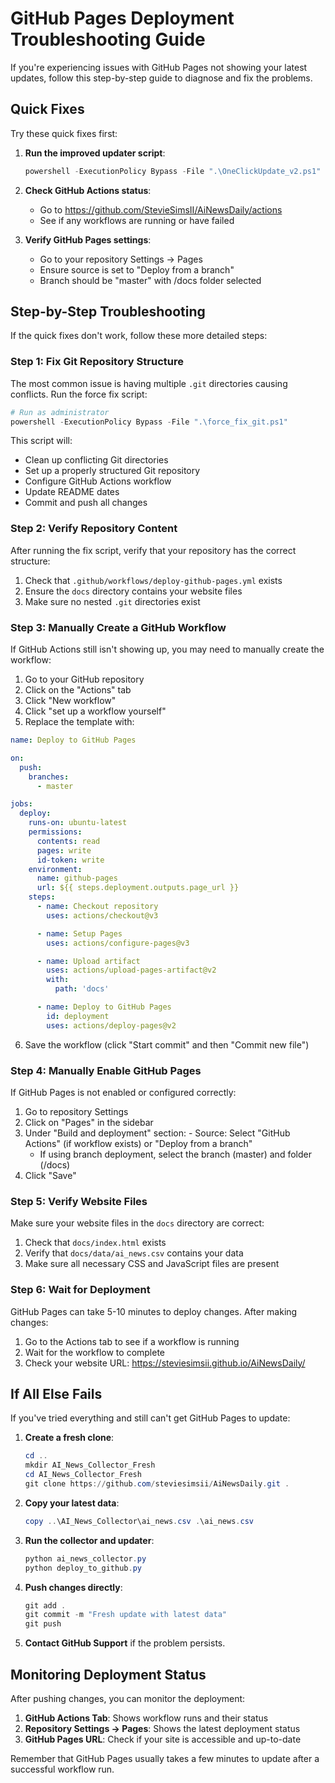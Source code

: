 # GitHub Pages Deployment Troubleshooting Guide

If you're experiencing issues with GitHub Pages not showing your latest updates, follow this step-by-step guide to diagnose and fix the problems.

## Quick Fixes

Try these quick fixes first:

1. **Run the improved updater script**:
   ```powershell
   powershell -ExecutionPolicy Bypass -File ".\OneClickUpdate_v2.ps1"
   ```

2. **Check GitHub Actions status**:
   - Go to https://github.com/StevieSimsII/AiNewsDaily/actions
   - See if any workflows are running or have failed

3. **Verify GitHub Pages settings**:
   - Go to your repository Settings → Pages
   - Ensure source is set to "Deploy from a branch"
   - Branch should be "master" with /docs folder selected

## Step-by-Step Troubleshooting

If the quick fixes don't work, follow these more detailed steps:

### Step 1: Fix Git Repository Structure

The most common issue is having multiple `.git` directories causing conflicts. Run the force fix script:

```powershell
# Run as administrator
powershell -ExecutionPolicy Bypass -File ".\force_fix_git.ps1"
```

This script will:
- Clean up conflicting Git directories
- Set up a properly structured Git repository
- Configure GitHub Actions workflow
- Update README dates
- Commit and push all changes

### Step 2: Verify Repository Content

After running the fix script, verify that your repository has the correct structure:

1. Check that `.github/workflows/deploy-github-pages.yml` exists
2. Ensure the `docs` directory contains your website files
3. Make sure no nested `.git` directories exist

### Step 3: Manually Create a GitHub Workflow

If GitHub Actions still isn't showing up, you may need to manually create the workflow:

1. Go to your GitHub repository
2. Click on the "Actions" tab
3. Click "New workflow"
4. Click "set up a workflow yourself"
5. Replace the template with:

```yaml
name: Deploy to GitHub Pages

on:
  push:
    branches:
      - master

jobs:
  deploy:
    runs-on: ubuntu-latest
    permissions:
      contents: read
      pages: write
      id-token: write
    environment:
      name: github-pages
      url: ${{ steps.deployment.outputs.page_url }}
    steps:
      - name: Checkout repository
        uses: actions/checkout@v3

      - name: Setup Pages
        uses: actions/configure-pages@v3

      - name: Upload artifact
        uses: actions/upload-pages-artifact@v2
        with:
          path: 'docs'

      - name: Deploy to GitHub Pages
        id: deployment
        uses: actions/deploy-pages@v2
```

6. Save the workflow (click "Start commit" and then "Commit new file")

### Step 4: Manually Enable GitHub Pages

If GitHub Pages is not enabled or configured correctly:

1. Go to repository Settings
2. Click on "Pages" in the sidebar
3. Under "Build and deployment" section:   - Source: Select "GitHub Actions" (if workflow exists) or "Deploy from a branch"
   - If using branch deployment, select the branch (master) and folder (/docs)
4. Click "Save"

### Step 5: Verify Website Files

Make sure your website files in the `docs` directory are correct:

1. Check that `docs/index.html` exists
2. Verify that `docs/data/ai_news.csv` contains your data
3. Make sure all necessary CSS and JavaScript files are present

### Step 6: Wait for Deployment

GitHub Pages can take 5-10 minutes to deploy changes. After making changes:

1. Go to the Actions tab to see if a workflow is running
2. Wait for the workflow to complete
3. Check your website URL: https://steviesimsii.github.io/AiNewsDaily/

## If All Else Fails

If you've tried everything and still can't get GitHub Pages to update:

1. **Create a fresh clone**: 
   ```powershell
   cd ..
   mkdir AI_News_Collector_Fresh
   cd AI_News_Collector_Fresh
   git clone https://github.com/steviesimsii/AiNewsDaily.git .
   ```

2. **Copy your latest data**:
   ```powershell
   copy ..\AI_News_Collector\ai_news.csv .\ai_news.csv
   ```

3. **Run the collector and updater**:
   ```powershell
   python ai_news_collector.py
   python deploy_to_github.py
   ```

4. **Push changes directly**:
   ```powershell
   git add .
   git commit -m "Fresh update with latest data"
   git push
   ```

5. **Contact GitHub Support** if the problem persists.

## Monitoring Deployment Status

After pushing changes, you can monitor the deployment:

1. **GitHub Actions Tab**: Shows workflow runs and their status
2. **Repository Settings → Pages**: Shows the latest deployment status
3. **GitHub Pages URL**: Check if your site is accessible and up-to-date

Remember that GitHub Pages usually takes a few minutes to update after a successful workflow run.
